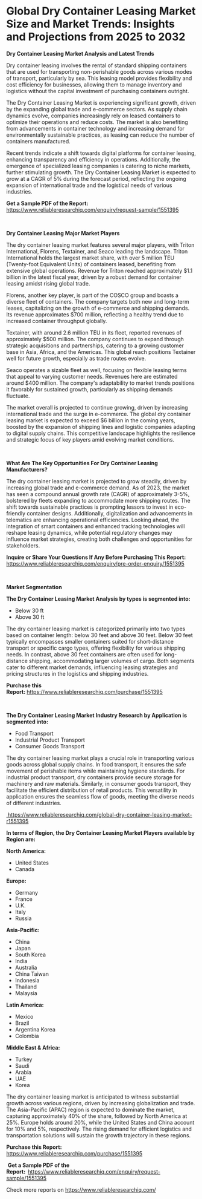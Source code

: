 <p><h1>Global Dry Container Leasing Market Size and Market Trends: Insights and Projections from 2025 to 2032</h1></p><p><strong>Dry Container Leasing Market Analysis and Latest Trends</strong></p>
<p><p>Dry container leasing involves the rental of standard shipping containers that are used for transporting non-perishable goods across various modes of transport, particularly by sea. This leasing model provides flexibility and cost efficiency for businesses, allowing them to manage inventory and logistics without the capital investment of purchasing containers outright. </p><p>The Dry Container Leasing Market is experiencing significant growth, driven by the expanding global trade and e-commerce sectors. As supply chain dynamics evolve, companies increasingly rely on leased containers to optimize their operations and reduce costs. The market is also benefiting from advancements in container technology and increasing demand for environmentally sustainable practices, as leasing can reduce the number of containers manufactured.</p><p>Recent trends indicate a shift towards digital platforms for container leasing, enhancing transparency and efficiency in operations. Additionally, the emergence of specialized leasing companies is catering to niche markets, further stimulating growth. The Dry Container Leasing Market is expected to grow at a CAGR of 5% during the forecast period, reflecting the ongoing expansion of international trade and the logistical needs of various industries.</p></p>
<p><strong>Get a Sample PDF of the Report:&nbsp;</strong> <a href="https://www.reliableresearchiq.com/enquiry/request-sample/1551395?utm_campaign=2313&utm_medium=2&utm_source=Github&utm_content=ia&utm_term=11042025&utm_id=dry-container-leasing">https://www.reliableresearchiq.com/enquiry/request-sample/1551395</a></p>
<p>&nbsp;</p>
<p><strong>Dry Container Leasing Major Market Players</strong></p>
<p><p>The dry container leasing market features several major players, with Triton International, Florens, Textainer, and Seaco leading the landscape. Triton International holds the largest market share, with over 5 million TEU (Twenty-foot Equivalent Units) of containers leased, benefiting from extensive global operations. Revenue for Triton reached approximately $1.1 billion in the latest fiscal year, driven by a robust demand for container leasing amidst rising global trade.</p><p>Florens, another key player, is part of the COSCO group and boasts a diverse fleet of containers. The company targets both new and long-term leases, capitalizing on the growth of e-commerce and shipping demands. Its revenue approximates $700 million, reflecting a healthy trend due to increased container throughput globally.</p><p>Textainer, with around 2.6 million TEU in its fleet, reported revenues of approximately $500 million. The company continues to expand through strategic acquisitions and partnerships, catering to a growing customer base in Asia, Africa, and the Americas. This global reach positions Textainer well for future growth, especially as trade routes evolve.</p><p>Seaco operates a sizable fleet as well, focusing on flexible leasing terms that appeal to varying customer needs. Revenues here are estimated around $400 million. The company's adaptability to market trends positions it favorably for sustained growth, particularly as shipping demands fluctuate.</p><p>The market overall is projected to continue growing, driven by increasing international trade and the surge in e-commerce. The global dry container leasing market is expected to exceed $6 billion in the coming years, boosted by the expansion of shipping lines and logistic companies adapting to digital supply chains. This competitive landscape highlights the resilience and strategic focus of key players amid evolving market conditions.</p></p>
<p>&nbsp;</p>
<p><strong>What Are The Key Opportunities For Dry Container Leasing Manufacturers?</strong></p>
<p><p>The dry container leasing market is projected to grow steadily, driven by increasing global trade and e-commerce demand. As of 2023, the market has seen a compound annual growth rate (CAGR) of approximately 3-5%, bolstered by fleets expanding to accommodate more shipping routes. The shift towards sustainable practices is prompting lessors to invest in eco-friendly container designs. Additionally, digitalization and advancements in telematics are enhancing operational efficiencies. Looking ahead, the integration of smart containers and enhanced tracking technologies will reshape leasing dynamics, while potential regulatory changes may influence market strategies, creating both challenges and opportunities for stakeholders.</p></p>
<p><strong>Inquire or Share Your Questions If Any Before Purchasing This Report:</strong> <a href="https://www.reliableresearchiq.com/enquiry/pre-order-enquiry/1551395?utm_campaign=2313&utm_medium=2&utm_source=Github&utm_content=ia&utm_term=11042025&utm_id=dry-container-leasing">https://www.reliableresearchiq.com/enquiry/pre-order-enquiry/1551395</a></p>
<p>&nbsp;</p>
<p><strong>Market Segmentation</strong></p>
<p><strong>The Dry Container Leasing Market Analysis by types is segmented into:</strong></p>
<p><ul><li>Below 30 ft</li><li>Above 30 ft</li></ul></p>
<p><p>The dry container leasing market is categorized primarily into two types based on container length: below 30 feet and above 30 feet. Below 30 feet typically encompasses smaller containers suited for short-distance transport or specific cargo types, offering flexibility for various shipping needs. In contrast, above 30 feet containers are often used for long-distance shipping, accommodating larger volumes of cargo. Both segments cater to different market demands, influencing leasing strategies and pricing structures in the logistics and shipping industries.</p></p>
<p><strong>Purchase this Report:&nbsp;</strong><a href="https://www.reliableresearchiq.com/purchase/1551395?utm_campaign=2313&utm_medium=2&utm_source=Github&utm_content=ia&utm_term=11042025&utm_id=dry-container-leasing">https://www.reliableresearchiq.com/purchase/1551395</a></p>
<p>&nbsp;</p>
<p><strong>The Dry Container Leasing Market Industry Research by Application is segmented into:</strong></p>
<p><ul><li>Food Transport</li><li>Industrial Product Transport</li><li>Consumer Goods Transport</li></ul></p>
<p><p>The dry container leasing market plays a crucial role in transporting various goods across global supply chains. In food transport, it ensures the safe movement of perishable items while maintaining hygiene standards. For industrial product transport, dry containers provide secure storage for machinery and raw materials. Similarly, in consumer goods transport, they facilitate the efficient distribution of retail products. This versatility in application ensures the seamless flow of goods, meeting the diverse needs of different industries.</p></p>
<p><a href="https://www.reliableresearchiq.com/global-dry-container-leasing-market-r1551395?utm_campaign=2313&utm_medium=2&utm_source=Github&utm_content=ia&utm_term=11042025&utm_id=dry-container-leasing">&nbsp;https://www.reliableresearchiq.com/global-dry-container-leasing-market-r1551395</a></p>
<p><strong>In terms of Region, the Dry Container Leasing Market Players available by Region are:</strong></p>
<p>
    <p> <strong> North America: </strong>
        <ul>
            <li>United States</li>
            <li>Canada</li>
        </ul>
        </p> 
    <p> <strong> Europe: </strong>
        <ul>
            <li>Germany</li>
            <li>France</li>
            <li>U.K.</li>
            <li>Italy</li>
            <li>Russia</li>
        </ul>
        </p> 
    <p> <strong> Asia-Pacific: </strong>
        <ul>
            <li>China</li>
            <li>Japan</li>
            <li>South Korea</li>
            <li>India</li>
            <li>Australia</li>
            <li>China Taiwan</li>
            <li>Indonesia</li>
            <li>Thailand</li>
            <li>Malaysia</li>
        </ul>
        </p> 
    <p> <strong> Latin America: </strong>
        <ul>
            <li>Mexico</li>
            <li>Brazil</li>
            <li>Argentina Korea</li>
            <li>Colombia</li>
        </ul>
        </p> 
    <p> <strong> Middle East & Africa: </strong>
        <ul>
            <li>Turkey</li>
            <li>Saudi</li>
            <li>Arabia</li>
            <li>UAE</li>
            <li>Korea</li>
        </ul>
    </p>
    </p>
<p><p>The dry container leasing market is anticipated to witness substantial growth across various regions, driven by increasing globalization and trade. The Asia-Pacific (APAC) region is expected to dominate the market, capturing approximately 40% of the share, followed by North America at 25%. Europe holds around 20%, while the United States and China account for 10% and 5%, respectively. The rising demand for efficient logistics and transportation solutions will sustain the growth trajectory in these regions.</p></p>
<p><strong>Purchase this Report: </strong><a href="https://www.reliableresearchiq.com/purchase/1551395?utm_campaign=2313&utm_medium=2&utm_source=Github&utm_content=ia&utm_term=11042025&utm_id=dry-container-leasing">https://www.reliableresearchiq.com/purchase/1551395</a></p>
<p>&nbsp;<strong>Get a Sample PDF of the Report:&nbsp;&nbsp;</strong><a href="https://www.reliableresearchiq.com/enquiry/request-sample/1551395?utm_campaign=2313&utm_medium=2&utm_source=Github&utm_content=ia&utm_term=11042025&utm_id=dry-container-leasing">https://www.reliableresearchiq.com/enquiry/request-sample/1551395</a></p>
<p><strong></strong></p>
<p>Check more reports on <a href="https://www.reliableresearchiq.com/?utm_campaign=2313&utm_medium=2&utm_source=Github&utm_content=ia&utm_term=11042025&utm_id=dry-container-leasing">https://www.reliableresearchiq.com/</a></p>